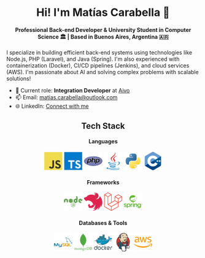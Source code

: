 <h1 align="center">Hi! I'm Matías Carabella 👾</h1> <h4 align="center">Professional Back-end Developer & University Student in Computer Science 🏛️ | Based in Buenos Aires, Argentina 🇦🇷</h4>

I specialize in building efficient back-end systems using technologies like Node.js, PHP (Laravel), and Java (Spring). I'm also experienced with containerization (Docker), CI/CD pipelines (Jenkins), and cloud services (AWS). I'm passionate about AI and solving complex problems with scalable solutions!

- 🚀 Current role: **Integration Developer** at [Aivo](https://www.aivo.co/)
- 📫 Email: [matias.carabella@outlook.com](mailto:matias.carabella@outlook.com)
- 🌐 LinkedIn: [Connect with me](https://linkedin.com/in/matiascarabella)

<div align="center"> 
<h2>Tech Stack</h2> 
<h4>Languages</h4> <a href="https://developer.mozilla.org/en-US/docs/Web/JavaScript"><img src="https://github.com/devicons/devicon/blob/master/icons/javascript/javascript-original.svg" height="48" alt="javascript" /></a> <a href="https://www.typescriptlang.org/"><img src="https://github.com/devicons/devicon/blob/master/icons/typescript/typescript-original.svg" height="48" alt="typescript" /></a> <a href="https://www.php.net/"><img src="https://github.com/devicons/devicon/blob/master/icons/php/php-original.svg" height="48" alt="php" /></a> <a href="https://www.java.com/"><img src="https://github.com/devicons/devicon/blob/master/icons/java/java-original.svg" height="48" alt="java" /></a> <a href="https://www.python.org/"><img src="https://github.com/devicons/devicon/blob/master/icons/python/python-original.svg" height="48" alt="python" /></a> <a href="https://www.cplusplus.com/"><img src="https://github.com/devicons/devicon/blob/master/icons/cplusplus/cplusplus-original.svg" height="48" alt="cplusplus" /></a> <h4>Frameworks</h4> <a href="https://nodejs.org/"><img src="https://github.com/devicons/devicon/blob/master/icons/nodejs/nodejs-plain-wordmark.svg" height="48" alt="nodejs" /></a> <a href="https://nestjs.com/"><img src="https://github.com/devicons/devicon/blob/master/icons/nestjs/nestjs-original.svg" height="48" alt="nestjs" /></a> <a href="https://laravel.com/"><img src="https://github.com/devicons/devicon/blob/master/icons/laravel/laravel-original.svg" height="48" alt="laravel" /></a> <a href="https://spring.io/"><img src="https://github.com/devicons/devicon/blob/master/icons/spring/spring-original-wordmark.svg" height="48" alt="spring" /></a> <h4>Databases & Tools</h4> <a href="https://www.mysql.com/"><img src="https://github.com/devicons/devicon/blob/master/icons/mysql/mysql-original-wordmark.svg" height="48" alt="mysql" /></a> <a href="https://www.mongodb.com/"><img src="https://github.com/devicons/devicon/blob/master/icons/mongodb/mongodb-plain-wordmark.svg" height="48" alt="mongodb" /></a> <a href="https://www.docker.com/"><img src="https://github.com/devicons/devicon/blob/master/icons/docker/docker-original-wordmark.svg" height="48" alt="docker" /></a> <a href="https://www.jenkins.io/"><img src="https://github.com/devicons/devicon/blob/master/icons/jenkins/jenkins-original.svg" height="48" alt="jenkins" /></a> <a href="https://aws.amazon.com/"><img src="https://github.com/devicons/devicon/blob/master/icons/amazonwebservices/amazonwebservices-plain-wordmark.svg" height="48" alt="aws" /></a> </div>
